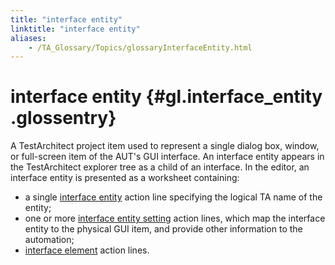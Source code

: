 ```yaml
--- 
title: "interface entity"
linktitle: "interface entity"
aliases: 
    - /TA_Glossary/Topics/glossaryInterfaceEntity.html
---
```

# interface entity {#gl.interface_entity .glossentry}

A TestArchitect project item used to represent a single dialog box, window, or full-screen item of the AUT's GUI interface. An interface entity appears in the TestArchitect explorer tree as a child of an interface. In the editor, an interface entity is presented as a worksheet containing:

-   a single [interface entity](../../TA_Automation/Topics/bia_interface_entity.html) action line specifying the logical TA name of the entity;
-   one or more [interface entity setting](../../TA_Automation/Topics/bia_interface_entity_setting.html) action lines, which map the interface entity to the physical GUI item, and provide other information to the automation;
-   [interface element](glossaryInterfaceElement.html) action lines.

